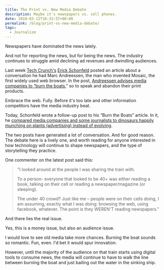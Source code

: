 ```yaml
---
title: The Print vs. New Media Debate
description: Maybe it's newspapers vs. cell phones.
date: 2010-03-12T16:33:57+00:00
permalink: /blog/print-vs-new-media-debate/
tags:
  - Journalism
---
```


Newspapers have dominated the news lately.

And not for reporting the news, but for being the news. The industry continues to struggle amid declining ad revenues and dwindling audiences.

Last week [Tech Crunch's](http://techcrunch.com/) [Erick Schonfeld](http://techcrunch.com/author/tcerick/) posted an article about a conversation he had Marc Andreessen, the man who invented Mosaic, the first widely used web browser. In the post, [Andreessen advises media companies to &#8220;burn the boats](http://techcrunch.com/2010/03/06/andreessen-media-burn-boats/),&#8221; so to speak and abandon their print products.

Embrace the web. Fully. Before it's too late and other information competitors have the media industry beat.

Today, Schonfeld wrote a follow-up post to his &#8220;Burn the Boats&#8221; article. In it, he [compared media companies and some journalists to dinosaurs happily munching on plants (advertising) instead of evolving](http://techcrunch.com/2010/03/12/newsosaurs-extinction/).

The two posts have generated a lot of conversation. And for good reason. The debate here is a lively one, and worth reading for anyone interested in how technology will continue to shape newspapers, and the type of storytelling they practice.

One commenter on the latest post said this:

> "I looked around at the people I was sharing the train with.
>
> To a person- everyone that looked to be 40+ was either reading a book, talking on their cell or reading a newspaper/magazine (or sleeping).
>
> The under 40 crowd? Just like me – people were on their cells doing, I am assuming, exactly what I was doing: browsing the web, using facebook, whatever. The point is they WEREN'T reading newspapers."

And there lies the real issue.

Yes, this is a money issue, but also an audience issue.

I would love to see old media take more chances. Burning the boat sounds so romantic. Fun, even. I'd bet it would spur innovation.

However, until the majority of the audience on that train starts using digital tools to consume news, the media will continue to have to walk the line between burning the boat and just bailing out the water in the sinking ship.